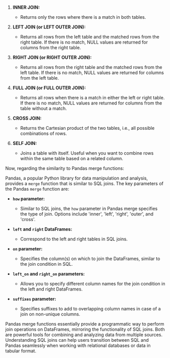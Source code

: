 1. **INNER JOIN:**
   - Returns only the rows where there is a match in both tables.

2. **LEFT JOIN (or LEFT OUTER JOIN):**
   - Returns all rows from the left table and the matched rows from the right table. If there is no match, NULL values are returned for columns from the right table.

3. **RIGHT JOIN (or RIGHT OUTER JOIN):**
   - Returns all rows from the right table and the matched rows from the left table. If there is no match, NULL values are returned for columns from the left table.

4. **FULL JOIN (or FULL OUTER JOIN):**
   - Returns all rows when there is a match in either the left or right table. If there is no match, NULL values are returned for columns from the table without a match.

5. **CROSS JOIN:**
   - Returns the Cartesian product of the two tables, i.e., all possible combinations of rows.

6. **SELF JOIN:**
   - Joins a table with itself. Useful when you want to combine rows within the same table based on a related column.

Now, regarding the similarity to Pandas merge functions:

Pandas, a popular Python library for data manipulation and analysis, provides a `merge` function that is similar to SQL joins. The key parameters of the Pandas `merge` function are:

- **`how` parameter:**
  - Similar to SQL joins, the `how` parameter in Pandas merge specifies the type of join. Options include 'inner', 'left', 'right', 'outer', and 'cross'.

- **`left` and `right` DataFrames:**
  - Correspond to the left and right tables in SQL joins.

- **`on` parameter:**
  - Specifies the column(s) on which to join the DataFrames, similar to the join condition in SQL.

- **`left_on` and `right_on` parameters:**
  - Allows you to specify different column names for the join condition in the left and right DataFrames.

- **`suffixes` parameter:**
  - Specifies suffixes to add to overlapping column names in case of a join on non-unique columns.

Pandas merge functions essentially provide a programmatic way to perform join operations on DataFrames, mirroring the functionality of SQL joins. Both are powerful tools for combining and analyzing data from multiple sources. Understanding SQL joins can help users transition between SQL and Pandas seamlessly when working with relational databases or data in tabular format.
